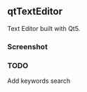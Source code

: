 ## qtTextEditor ##

Text Editor built with Qt5.

### Screenshot ###

### TODO ###
Add keywords search
